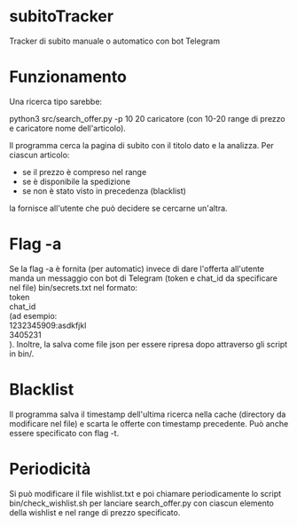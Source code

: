 # subitoTracker
Tracker di subito manuale o automatico con bot Telegram

# Funzionamento
Una ricerca tipo sarebbe:

python3 src/search_offer.py -p 10 20 caricatore (con 10-20 range di prezzo e caricatore nome dell'articolo).

Il programma cerca la pagina di subito con il titolo dato e la analizza.
Per ciascun articolo:

* se il prezzo è compreso nel range
* se è disponibile la spedizione
* se non è stato visto in precedenza (blacklist)

la fornisce all'utente che può decidere se cercarne un'altra.

# Flag -a
Se la flag -a è fornita (per automatic) invece di dare l'offerta all'utente manda un messaggio con bot di Telegram
(token e chat_id da specificare nel file) bin/secrets.txt nel formato:  
token  
chat_id  
(ad esempio:  
1232345909:asdkfjkl  
3405231  
).
Inoltre, la salva come file json per essere ripresa dopo attraverso gli script in bin/.

# Blacklist
Il programma salva il timestamp dell'ultima ricerca nella cache (directory da modificare nel file) e scarta le offerte
con timestamp precedente. Può anche essere specificato con flag -t.

# Periodicità
Si può modificare il file wishlist.txt e poi chiamare periodicamente lo script bin/check_wishlist.sh per lanciare search_offer.py con ciascun elemento della wishlist e nel range di prezzo specificato.

